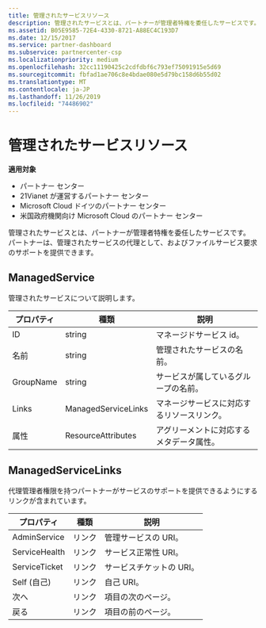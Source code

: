 ```yaml
---
title: 管理されたサービスリソース
description: 管理されたサービスとは、パートナーが管理者特権を委任したサービスです。 パートナーは、管理されたサービスの代理として、およびファイルサービス要求のサポートを提供できます。
ms.assetid: B05E9585-72E4-4330-8721-A88EC4C193D7
ms.date: 12/15/2017
ms.service: partner-dashboard
ms.subservice: partnercenter-csp
ms.localizationpriority: medium
ms.openlocfilehash: 32cc11190425c2cdfdbf6c793ef75091915e5d69
ms.sourcegitcommit: fbfad1ae706c8e4bdae080e5d79bc158d6b55d02
ms.translationtype: MT
ms.contentlocale: ja-JP
ms.lasthandoff: 11/26/2019
ms.locfileid: "74486902"
---
```

# <a name="managed-service-resources"></a>管理されたサービスリソース


**適用対象**

- パートナー センター
- 21Vianet が運営するパートナー センター
- Microsoft Cloud ドイツのパートナー センター
- 米国政府機関向け Microsoft Cloud のパートナー センター

管理されたサービスとは、パートナーが管理者特権を委任したサービスです。 パートナーは、管理されたサービスの代理として、およびファイルサービス要求のサポートを提供できます。

## <a name="span-idmanagedservicespan-idmanagedservicespan-idmanagedservicemanagedservice"></a><span id="ManagedService"/><span id="managedservice"/><span id="MANAGEDSERVICE"/>ManagedService


管理されたサービスについて説明します。

| プロパティ   | 種類                | 説明                                              |
|------------|---------------------|----------------------------------------------------------|
| ID         | string              | マネージドサービス id。                                  |
| 名前       | string              | 管理されたサービスの名前。                         |
| GroupName  | string              | サービスが属しているグループの名前。      |
| Links      | ManagedServiceLinks | マネージサービスに対応するリソースリンク。 |
| 属性 | ResourceAttributes  | アグリーメントに対応するメタデータ属性。  |

 

## <a name="span-idmanagedservicelinksspan-idmanagedservicelinksspan-idmanagedservicelinksmanagedservicelinks"></a><span id="ManagedServiceLinks"/><span id="managedservicelinks"/><span id="MANAGEDSERVICELINKS"/>ManagedServiceLinks


代理管理者権限を持つパートナーがサービスのサポートを提供できるようにするリンクが含まれています。

| プロパティ      | 種類 | 説明                 |
|---------------|------|-----------------------------|
| AdminService  | リンク | 管理サービスの URI。      |
| ServiceHealth | リンク | サービス正常性 URI。     |
| ServiceTicket | リンク | サービスチケットの URI。     |
| Self (自己)          | リンク | 自己 URI。               |
| 次へ          | リンク | 項目の次のページ。     |
| 戻る      | リンク | 項目の前のページ。 |

 

 

 




